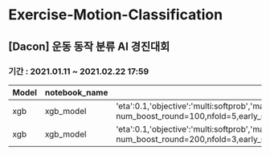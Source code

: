 # Exercise-Motion-Classification
## [Dacon] 운동 동작 분류 AI 경진대회
### 기간 : 2021.01.11 ~ 2021.02.22 17:59

|Model|notebook_name|parameters|logloss|submission_name|
|--|--|--|--|--|
|xgb|xgb_model|'eta':0.1,'objective':'multi:softprob','max_depth':3,'eval_metric':'mlogloss','seed':0,'lambda':2,'num_class':61, num_boost_round=100,nfold=5,early_stopping_rounds=100,verbose_eval = 50 |1.05432	|xgb_model|
|xgb|xgb_model|'eta':0.1,'objective':'multi:softprob','max_depth':3,'eval_metric':'mlogloss','seed':0,'lambda':2,'alpha':2,'num_class':61, num_boost_round=200,nfold=3,early_stopping_rounds=100,verbose_eval = 50|1.05341|xgb_model_ver1|
